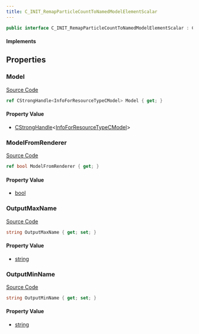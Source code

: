```yaml
---
title: C_INIT_RemapParticleCountToNamedModelElementScalar
---
```


```csharp
public interface C_INIT_RemapParticleCountToNamedModelElementScalar : C_INIT_RemapParticleCountToScalar, CParticleFunctionInitializer, CParticleFunction, ISchemaClass<CParticleFunction>, ISchemaClass<CParticleFunctionInitializer>, ISchemaClass<C_INIT_RemapParticleCountToScalar>, ISchemaClass<C_INIT_RemapParticleCountToNamedModelElementScalar>, ISchemaField, ISchemaClass, INativeHandle
```

#### Implements

## Properties

### Model

[Source Code](https://github.com/swiftly-solution/swiftlys2/blob/beta/managed/src/SwiftlyS2.Generated/Schemas/Interfaces/C_INIT_RemapParticleCountToNamedModelElementScalar.cs#L16)

```csharp
ref CStrongHandle<InfoForResourceTypeCModel> Model { get; }
```

#### Property Value

- [CStrongHandle](/docs/api/shared/natives/cstronghandle-1)<[InfoForResourceTypeCModel](/docs/api/shared/schemadefinitions/infoforresourcetypecmodel)>

### ModelFromRenderer

[Source Code](https://github.com/swiftly-solution/swiftlys2/blob/beta/managed/src/SwiftlyS2.Generated/Schemas/Interfaces/C_INIT_RemapParticleCountToNamedModelElementScalar.cs#L22)

```csharp
ref bool ModelFromRenderer { get; }
```

#### Property Value

- [bool](https://learn.microsoft.com/dotnet/api/system.boolean)

### OutputMaxName

[Source Code](https://github.com/swiftly-solution/swiftlys2/blob/beta/managed/src/SwiftlyS2.Generated/Schemas/Interfaces/C_INIT_RemapParticleCountToNamedModelElementScalar.cs#L20)

```csharp
string OutputMaxName { get; set; }
```

#### Property Value

- [string](https://learn.microsoft.com/dotnet/api/system.string)

### OutputMinName

[Source Code](https://github.com/swiftly-solution/swiftlys2/blob/beta/managed/src/SwiftlyS2.Generated/Schemas/Interfaces/C_INIT_RemapParticleCountToNamedModelElementScalar.cs#L18)

```csharp
string OutputMinName { get; set; }
```

#### Property Value

- [string](https://learn.microsoft.com/dotnet/api/system.string)

